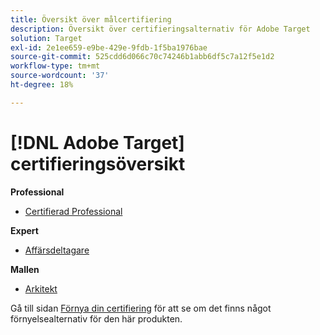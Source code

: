 ```yaml
---
title: Översikt över målcertifiering
description: Översikt över certifieringsalternativ för Adobe Target
solution: Target
exl-id: 2e1ee659-e9be-429e-9fdb-1f5ba1976bae
source-git-commit: 525cdd6d066c70c74246b1abb6df5c7a12f5e1d2
workflow-type: tm+mt
source-wordcount: '37'
ht-degree: 18%

---
```


# [!DNL Adobe Target] certifieringsöversikt

**Professional**

* [Certifierad Professional](/help/certifications/at/at-p-business.md) <!--AD0-E408-->

**Expert**

* [Affärsdeltagare](/help/certifications/at/at-e-business.md) <!--AD0-E406-->

**Mallen**

* [Arkitekt](/help/certifications/at/at-m-architect0623.md) <!--AD0-E409-->

Gå till sidan [Förnya din certifiering](/help/certifications/renew.md) för att se om det finns något förnyelsealternativ för den här produkten.
